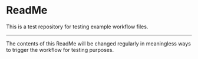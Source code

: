 # ReadMe
This is a test repository for testing example workflow files. 

---

The contents of this ReadMe will be changed regularly in meaningless ways to 
trigger the workflow for testing purposes.
